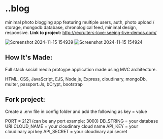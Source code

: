 # ..blog
minimal photo blogging app featuring multiple users, auth, photo upload / storage, mongodb database, chronological feed, minimal design, responsive.
**Link to project:** http://recruiters-love-seeing-live-demos.com/

![Screenshot 2024-11-15 154939](https://github.com/user-attachments/assets/757a1506-2f48-4c31-86eb-35f75523d3fb)
![Screenshot 2024-11-15 154924](https://github.com/user-attachments/assets/aeb3bdc5-2663-4c64-951c-5c7858f1c085)

## How It's Made:
Full stack social media protoype application made using MVC architecture. 

HTML, CSS, JavaScript, EJS, Node.js, Express, cloudinary, mongoDb, multer, passport.Js, bCrypt, bootstrap

## Fork project:

Create a .env file in config folder and add the following as key = value

PORT = 2121 (can be any port example: 3000)
DB_STRING = your database URI
CLOUD_NAME = your cloudinary cloud name
API_KEY = your cloudinary api key
API_SECRET = your cloudinary api secret



